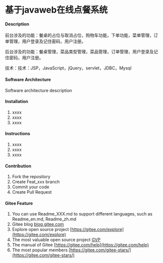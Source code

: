 # 基于javaweb在线点餐系统

#### Description
前台涉及的功能：餐桌的占位与取消占位，购物车功能，下单功能，菜单管理，订单管理，用户登录及记住密码，用户注册。

后台涉及的功能：餐桌管理，菜品类型管理，菜品管理，订单管理，用户登录及记住密码，用户注册。

技术：技术：JSP，JavaScript，jQuery，servlet，JDBC，Mysql

#### Software Architecture
Software architecture description

#### Installation

1.  xxxx
2.  xxxx
3.  xxxx

#### Instructions

1.  xxxx
2.  xxxx
3.  xxxx

#### Contribution

1.  Fork the repository
2.  Create Feat_xxx branch
3.  Commit your code
4.  Create Pull Request


#### Gitee Feature

1.  You can use Readme\_XXX.md to support different languages, such as Readme\_en.md, Readme\_zh.md
2.  Gitee blog [blog.gitee.com](https://blog.gitee.com)
3.  Explore open source project [https://gitee.com/explore](https://gitee.com/explore)
4.  The most valuable open source project [GVP](https://gitee.com/gvp)
5.  The manual of Gitee [https://gitee.com/help](https://gitee.com/help)
6.  The most popular members  [https://gitee.com/gitee-stars/](https://gitee.com/gitee-stars/)
